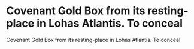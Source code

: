 # Covenant Gold Box from its resting-place in Lohas Atlantis. To conceal

Covenant Gold Box from its resting-place in Lohas Atlantis. To conceal